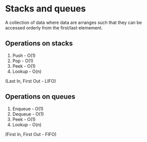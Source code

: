 # Stacks and queues

A collection of data where data are arranges such that they can be accessed orderly from the first/last elemement.

## Operations on stacks

1. Push - O(1)
2. Pop - O(1)
3. Peek - O(1)
4. Lookup - O(n)

(Last In, First Out - LIFO)

## Operations on queues

1. Enqueue - O(1)
2. Dequeue - O(1)
3. Peek - O(1)
4. Lookup - O(n)

(First In, First Out - FIFO)
